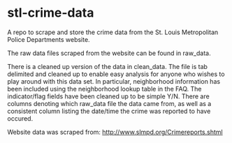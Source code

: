 # stl-crime-data
A repo to scrape and store the crime data from the St. Louis Metropolitan 
Police Departments website.

The raw data files scraped from the website can be found in raw_data.

There is a cleaned up version of the data in clean_data.  The file is
tab delimited and cleaned up to enable easy analysis for anyone who
wishes to play around with this data set.  In particular, neighborhood
information has been included using the neighborhood lookup table in the
FAQ.  The indicator/flag fields have been cleaned up to be simple Y/N.
There are columns denoting which raw_data file the data came from,
as well as a consistent column listing the date/time the crime was
reported to have occured.

Website data was scraped from:
http://www.slmpd.org/Crimereports.shtml
